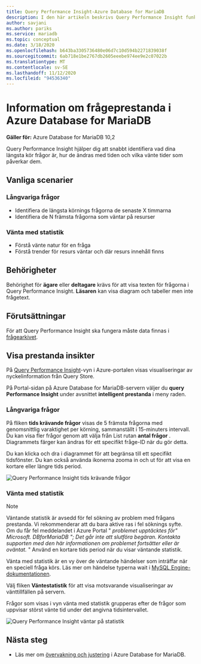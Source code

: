 ```yaml
---
title: Query Performance Insight-Azure Database for MariaDB
description: I den här artikeln beskrivs Query Performance Insight funktionen i Azure Database for MariaDB
author: savjani
ms.author: pariks
ms.service: mariadb
ms.topic: conceptual
ms.date: 3/18/2020
ms.openlocfilehash: b643ba3305736480e06d7c10d594b2271839038f
ms.sourcegitcommit: 6ab718e1be2767db2605eeebe974ee9e2c07022b
ms.translationtype: MT
ms.contentlocale: sv-SE
ms.lasthandoff: 11/12/2020
ms.locfileid: "94536340"
---
```

# <a name="query-performance-insight-in-azure-database-for-mariadb"></a>Information om frågeprestanda i Azure Database for MariaDB

**Gäller för:** Azure Database for MariaDB 10,2

Query Performance Insight hjälper dig att snabbt identifiera vad dina längsta kör frågor är, hur de ändras med tiden och vilka vänte tider som påverkar dem.

## <a name="common-scenarios"></a>Vanliga scenarier

### <a name="long-running-queries"></a>Långvariga frågor

- Identifiera de längsta körnings frågorna de senaste X timmarna
- Identifiera de N främsta frågorna som väntar på resurser
 
### <a name="wait-statistics"></a>Vänta med statistik

- Förstå vänte natur för en fråga
- Förstå trender för resurs väntar och där resurs innehåll finns

## <a name="permissions"></a>Behörigheter

Behörighet för **ägare** eller **deltagare** krävs för att visa texten för frågorna i Query Performance Insight. **Läsaren** kan visa diagram och tabeller men inte frågetext.

## <a name="prerequisites"></a>Förutsättningar

För att Query Performance Insight ska fungera måste data finnas i [frågearkivet](concepts-query-store.md).

## <a name="viewing-performance-insights"></a>Visa prestanda insikter

På [Query Performance Insight](concepts-query-performance-insight.md)-vyn i Azure-portalen visas visualiseringar av nyckelinformation från Query Store.

På Portal-sidan på Azure Database for MariaDB-servern väljer du **query Performance Insight** under avsnittet **intelligent prestanda** i meny raden.

### <a name="long-running-queries"></a>Långvariga frågor

På fliken **tids krävande frågor** visas de 5 främsta frågorna med genomsnittlig varaktighet per körning, sammanställt i 15-minuters intervall. Du kan visa fler frågor genom att välja från List rutan **antal frågor** . Diagrammets färger kan ändras för ett specifikt fråge-ID när du gör detta.

Du kan klicka och dra i diagrammet för att begränsa till ett specifikt tidsfönster. Du kan också använda ikonerna zooma in och ut för att visa en kortare eller längre tids period.

![Query Performance Insight tids krävande frågor](./media/concepts-query-performance-insight/query-performance-insight-landing-page.png)

### <a name="wait-statistics"></a>Vänta med statistik 

> [!NOTE]
> Väntande statistik är avsedd för fel sökning av problem med frågans prestanda. Vi rekommenderar att du bara aktive ras i fel söknings syfte. <br>Om du får fel meddelandet i Azure Portal " *problemet upptäcktes för" Microsoft. DBforMariaDB "; Det går inte att slutföra begäran. Kontakta supporten med den här informationen om problemet fortsätter eller är oväntat.* " Använd en kortare tids period när du visar väntande statistik.

Vänta med statistik är en vy över de väntande händelser som inträffar när en speciell fråga körs. Läs mer om händelse typerna wait i [MySQL Engine-dokumentationen](https://go.microsoft.com/fwlink/?linkid=2098206).

Välj fliken **Väntestatistik** för att visa motsvarande visualiseringar av vänttillfällen på servern.

Frågor som visas i vyn vänta med statistik grupperas efter de frågor som uppvisar störst vänte tid under det angivna tidsintervallet.

![Query Performance Insight väntar på statistik](./media/concepts-query-performance-insight/query-performance-insight-wait-statistics.png)

## <a name="next-steps"></a>Nästa steg

- Läs mer om [övervakning och justering](concepts-monitoring.md) i Azure Database for MariaDB.